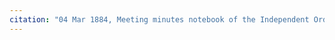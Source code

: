 ```yaml
---
citation: "04 Mar 1884, Meeting minutes notebook of the Independent Order of Good Templars, High Bridge Lodge No. 296, Tompkins County History Center, Ithaca NY."
---
```



